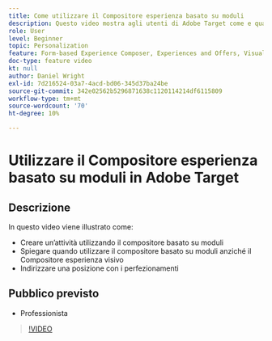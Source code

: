 ```yaml
---
title: Come utilizzare il Compositore esperienza basato su moduli
description: Questo video mostra agli utenti di Adobe Target come e quando utilizzare il compositore esperienza basato su moduli.
role: User
level: Beginner
topic: Personalization
feature: Form-based Experience Composer, Experiences and Offers, Visual Experience Composer (VEC)
doc-type: feature video
kt: null
author: Daniel Wright
exl-id: 7d216524-03a7-4acd-bd06-345d37ba24be
source-git-commit: 342e02562b5296871638c1120114214df6115809
workflow-type: tm+mt
source-wordcount: '70'
ht-degree: 10%

---
```


# Utilizzare il Compositore esperienza basato su moduli in Adobe Target

## Descrizione

In questo video viene illustrato come:

* Creare un’attività utilizzando il compositore basato su moduli
* Spiegare quando utilizzare il compositore basato su moduli anziché il Compositore esperienza visivo
* Indirizzare una posizione con i perfezionamenti

## Pubblico previsto

* Professionista

>[!VIDEO](https://video.tv.adobe.com/v/17390/?quality=12)
